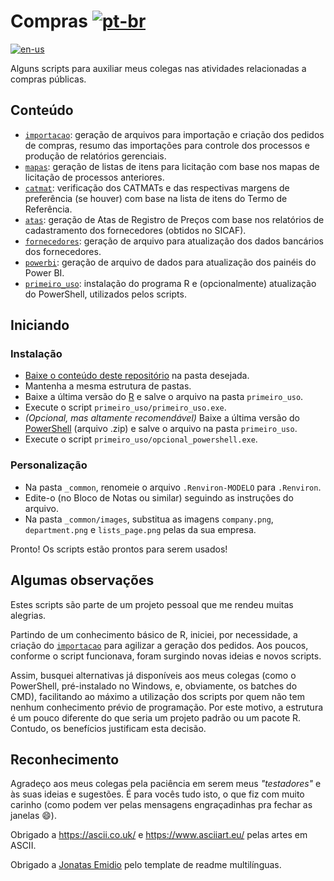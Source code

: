 # Compras [![pt-br](https://img.shields.io/badge/lang-pt--br-yellow?style=plastic)](https://github.com/fabiofrozza/compras/tree/main/README.md)

[![en-us](https://img.shields.io/badge/lang-en--us-blue?style=plastic)](https://github.com/fabiofrozza/compras/tree/main/README.en-us.md)

Alguns scripts para auxiliar meus colegas nas atividades relacionadas a compras públicas.

## Conteúdo

* [`importacao`](./importacao): geração de arquivos para importação e criação dos pedidos de compras, resumo das importações para controle dos processos e produção de relatórios gerenciais.
* [`mapas`](./mapas): geração de listas de itens para licitação com base nos mapas de licitação de processos anteriores.
* [`catmat`](./catmat): verificação dos CATMATs e das respectivas margens de preferência (se houver) com base na lista de itens do Termo de Referência.
* [`atas`](./atas): geração de Atas de Registro de Preços com base nos relatórios de cadastramento dos fornecedores (obtidos no SICAF).
* [`fornecedores`](./fornecedores): geração de arquivo para atualização dos dados bancários dos fornecedores.
* [`powerbi`](./powerbi): geração de arquivo de dados para atualização dos painéis do Power BI.
* [`primeiro_uso`](./primeiro_uso): instalação do programa R e (opcionalmente) atualização  do PowerShell, utilizados pelos scripts.

## Iniciando

### Instalação

* [Baixe o conteúdo deste repositório](https://github.com/fabiofrozza/compras/archive/refs/heads/main.zip) na pasta desejada.
* Mantenha a mesma estrutura de pastas.
* Baixe a última versão do [R](https://cran.r-project.org/bin/windows/base/) e salve o arquivo na pasta `primeiro_uso`.
* Execute o script `primeiro_uso/primeiro_uso.exe`.
* _(Opcional, mas altamente recomendável)_ Baixe a última versão do [PowerShell](https://learn.microsoft.com/en-us/powershell/scripting/install/installing-powershell-on-windows?view=powershell-7.5#installing-the-zip-package) (arquivo .zip) e salve o arquivo na pasta `primeiro_uso`.
* Execute o script `primeiro_uso/opcional_powershell.exe`.

### Personalização

* Na pasta `_common`, renomeie o arquivo `.Renviron-MODELO` para `.Renviron`.
* Edite-o (no Bloco de Notas ou similar) seguindo as instruções do arquivo.
* Na pasta `_common/images`, substitua as imagens `company.png`, `department.png` e `lists_page.png` pelas da sua empresa.

Pronto! Os scripts estão prontos para serem usados!

## Algumas observações

Estes scripts são parte de um projeto pessoal que me rendeu muitas alegrias. 

Partindo de um conhecimento básico de R, iniciei, por necessidade, a criação do [`importacao`](./importacao) para agilizar a geração dos pedidos. Aos poucos, conforme o script funcionava, foram surgindo novas ideias e novos scripts. 

Assim, busquei alternativas já disponíveis aos meus colegas (como o PowerShell, pré-instalado no Windows, e, obviamente, os batches do CMD), facilitando ao máximo a utilização dos scripts por quem não tem nenhum conhecimento prévio de programação. Por este motivo, a estrutura é um pouco diferente do que seria um projeto padrão ou um pacote R. Contudo, os benefícios justificam esta decisão.

## Reconhecimento

Agradeço aos meus colegas pela paciência em serem meus _"testadores"_ e às suas ideias e sugestões. É para vocês tudo isto, o que fiz com muito carinho (como podem ver pelas mensagens engraçadinhas pra fechar as janelas 😄).

Obrigado a https://ascii.co.uk/ e https://www.asciiart.eu/ pelas artes em ASCII.

Obrigado a [Jonatas Emidio](https://github.com/jonatasemidio/multilanguage-readme-pattern) pelo template de readme multilínguas.
